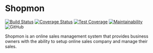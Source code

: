 # Shopmon

[![Build Status](https://travis-ci.org/chukwuemekachm/Shopmon.svg?branch=develop)](https://travis-ci.org/chukwuemekachm/Shopmon) [![Coverage Status](https://coveralls.io/repos/github/chukwuemekachm/Shopmon/badge.svg?branch=develop)](https://coveralls.io/github/chukwuemekachm/Shopmon?branch=develop) [![Test Coverage](https://api.codeclimate.com/v1/badges/167adc04c0601e7b69d7/test_coverage)](https://codeclimate.com/github/chukwuemekachm/Shopmon/test_coverage) [![Maintainability](https://api.codeclimate.com/v1/badges/167adc04c0601e7b69d7/maintainability)](https://codeclimate.com/github/chukwuemekachm/Shopmon/maintainability) ![GitHub](https://img.shields.io/github/license/mashape/apistatus.svg)

Shopmon is an online sales management system that provides business owners with the ability to setup online sales company and manage their sales.
